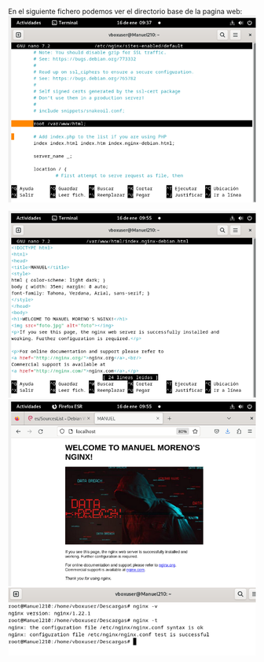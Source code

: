 En el siguiente fichero podemos ver el directorio base de la pagina web:
![img4](/img/nginx4.png)

![img5](/img/nginx5.png)
![img6](/img/nginx6.png)
![img7](/img/nginx7.png)
